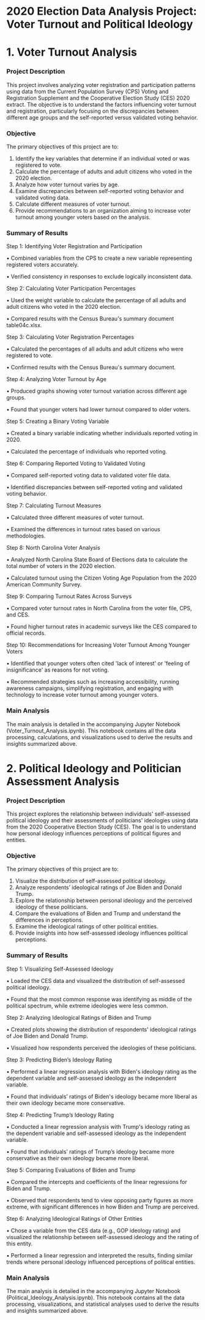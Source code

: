 # 2020 Election Data Analysis Project: Voter Turnout and Political Ideology

# 1. Voter Turnout Analysis


### Project Description


This project involves analyzing voter registration and participation patterns using data from the Current Population Survey (CPS) Voting and Registration Supplement and the Cooperative Election Study (CES) 2020 extract. The objective is to understand the factors influencing voter turnout and registration, particularly focusing on the discrepancies between different age groups and the self-reported versus validated voting behavior.

### Objective


The primary objectives of this project are to:

1. Identify the key variables that determine if an individual voted or was registered to vote.
2. Calculate the percentage of adults and adult citizens who voted in the 2020 election.
3. Analyze how voter turnout varies by age.
4. Examine discrepancies between self-reported voting behavior and validated voting data.
5. Calculate different measures of voter turnout.
6. Provide recommendations to an organization aiming to increase voter turnout among younger voters based on the analysis.



### Summary of Results


Step 1: Identifying Voter Registration and Participation


• Combined variables from the CPS to create a new variable representing registered voters accurately.

• Verified consistency in responses to exclude logically inconsistent data.


Step 2: Calculating Voter Participation Percentages


• Used the weight variable to calculate the percentage of all adults and adult citizens who voted in the 2020 election.

• Compared results with the Census Bureau's summary document table04c.xlsx.


Step 3: Calculating Voter Registration Percentages


• Calculated the percentages of all adults and adult citizens who were registered to vote.

• Confirmed results with the Census Bureau's summary document.


Step 4: Analyzing Voter Turnout by Age


• Produced graphs showing voter turnout variation across different age groups.

• Found that younger voters had lower turnout compared to older voters.


Step 5: Creating a Binary Voting Variable


• Created a binary variable indicating whether individuals reported voting in 2020.

• Calculated the percentage of individuals who reported voting.


Step 6: Comparing Reported Voting to Validated Voting

• Compared self-reported voting data to validated voter file data.

• Identified discrepancies between self-reported voting and validated voting behavior.


Step 7: Calculating Turnout Measures


• Calculated three different measures of voter turnout.


• Examined the differences in turnout rates based on various methodologies.


Step 8: North Carolina Voter Analysis


• Analyzed North Carolina State Board of Elections data to calculate the total number of voters in the 2020 election.

• Calculated turnout using the Citizen Voting Age Population from the 2020 American Community Survey.


Step 9: Comparing Turnout Rates Across Surveys


• Compared voter turnout rates in North Carolina from the voter file, CPS, and CES.

• Found higher turnout rates in academic surveys like the CES compared to official records.


Step 10: Recommendations for Increasing Voter Turnout Among Younger Voters


• Identified that younger voters often cited 'lack of interest' or 'feeling of insignificance' as reasons for not voting.

• Recommended strategies such as increasing accessibility, running awareness campaigns, simplifying registration, and engaging with technology to increase voter turnout among younger voters.


### Main Analysis

The main analysis is detailed in the accompanying Jupyter Notebook (Voter_Turnout_Analysis.ipynb). This notebook contains all the data processing, calculations, and visualizations used to derive the results and insights summarized above.


# 2. Political Ideology and Politician Assessment Analysis


### Project Description


This project explores the relationship between individuals' self-assessed political ideology and their assessments of politicians' ideologies using data from the 2020 Cooperative Election Study (CES). The goal is to understand how personal ideology influences perceptions of political figures and entities.

### Objective


The primary objectives of this project are to:

1. Visualize the distribution of self-assessed political ideology.
2. Analyze respondents’ ideological ratings of Joe Biden and Donald Trump.
3. Explore the relationship between personal ideology and the perceived ideology of these politicians.
4. Compare the evaluations of Biden and Trump and understand the differences in perceptions.
5. Examine the ideological ratings of other political entities.
6. Provide insights into how self-assessed ideology influences political perceptions.



### Summary of Results


Step 1: Visualizing Self-Assessed Ideology


• Loaded the CES data and visualized the distribution of self-assessed political ideology.


• Found that the most common response was identifying as middle of the political spectrum, while extreme ideologies were less common.


Step 2: Analyzing Ideological Ratings of Biden and Trump


• Created plots showing the distribution of respondents' ideological ratings of Joe Biden and Donald Trump.


• Visualized how respondents perceived the ideologies of these politicians.


Step 3: Predicting Biden’s Ideology Rating


• Performed a linear regression analysis with Biden's ideology rating as the dependent variable and self-assessed ideology as the independent variable.

• Found that individuals’ ratings of Biden's ideology became more liberal as their own ideology became more conservative.


Step 4: Predicting Trump’s Ideology Rating


• Conducted a linear regression analysis with Trump's ideology rating as the dependent variable and self-assessed ideology as the independent variable.

• Found that individuals’ ratings of Trump’s ideology became more conservative as their own ideology became more liberal.


Step 5: Comparing Evaluations of Biden and Trump


• Compared the intercepts and coefficients of the linear regressions for Biden and Trump.

• Observed that respondents tend to view opposing party figures as more extreme, with significant differences in how Biden and Trump are perceived.


Step 6: Analyzing Ideological Ratings of Other Entities

• Chose a variable from the CES data (e.g., GOP ideology rating) and visualized the relationship between self-assessed ideology and the rating of this entity.

• Performed a linear regression and interpreted the results, finding similar trends where personal ideology influenced perceptions of political entities.


### Main Analysis

The main analysis is detailed in the accompanying Jupyter Notebook (Political_Ideology_Analysis.ipynb). This notebook contains all the data processing, visualizations, and statistical analyses used to derive the results and insights summarized above.




